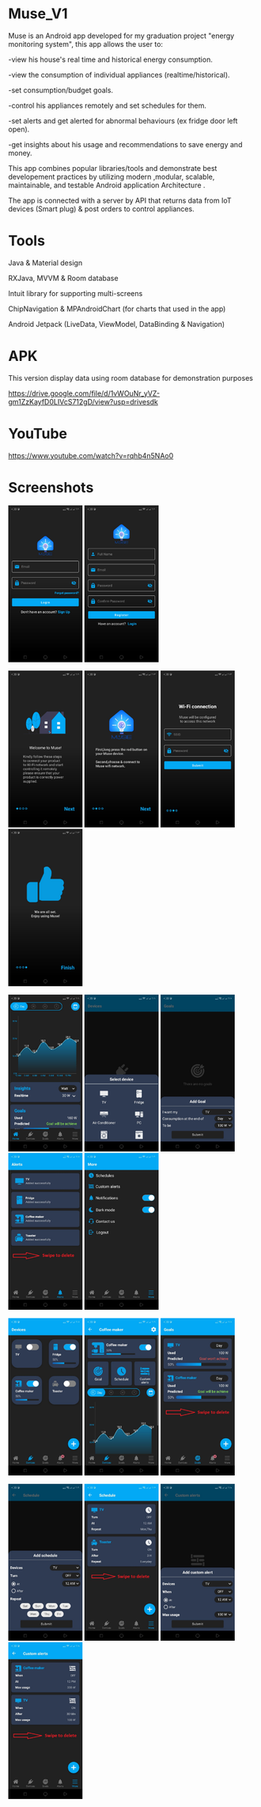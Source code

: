 # Muse_V1
Muse is an Android app developed for my graduation project "energy monitoring system", this app allows the user to:

-view his house's real time and historical energy consumption. 

-view the consumption of individual appliances (realtime/historical).

-set consumption/budget goals.

-control his appliances remotely and set schedules for them.

-set alerts and get alerted for abnormal behaviours (ex fridge door left open).

-get insights about his usage and recommendations to save energy and money.

This app combines popular libraries/tools and demonstrate best developement practices by  utilizing modern ,modular, scalable, maintainable, and testable Android application Architecture . 

The app is connected with a server by API that returns data from IoT devices (Smart plug) & post orders to control appliances.

# Tools

Java & Material design

RXJava, MVVM & Room database

Intuit library for supporting multi-screens

ChipNavigation & MPAndroidChart (for charts that used in the app)

Android Jetpack (LiveData, ViewModel, DataBinding & Navigation)

# APK

This version display data using room database for demonstration purposes

https://drive.google.com/file/d/1vWOuNr_yVZ-gm1ZzKayfD0LIVcS712gD/view?usp=drivesdk

# YouTube

https://www.youtube.com/watch?v=rqhb4n5NAo0

# Screenshots

<img src="app\src\muse pic\a.jpeg" hight="75" width="150"> <img src="app\src\muse pic\b.jpeg" hight="75" width="150">

<img src="app\src\muse pic\c.jpeg" hight="75" width="150"> <img src="app\src\muse pic\d.jpeg" hight="75" width="150"> <img src="app\src\muse pic\e.jpeg" hight="75" width="150"> <img src="app\src\muse pic\f.jpeg" hight="75" width="150">

<img src="app\src\muse pic\g.jpeg" hight="75" width="150"> <img src="app\src\muse pic\h.jpeg" hight="75" width="150"> <img src="app\src\muse pic\i.jpeg" hight="75" width="150"> <img src="app\src\muse pic\j.jpeg" hight="75" width="150"> <img src="app\src\muse pic\k.jpeg" hight="75" width="150">

<img src="app\src\muse pic\l.jpeg" hight="75" width="150"> <img src="app\src\muse pic\m.jpeg" hight="75" width="150"> <img src="app\src\muse pic\n.jpeg" hight="75" width="150">

<img src="app\src\muse pic\o.jpeg" hight="75" width="150"> <img src="app\src\muse pic\p.jpeg" hight="75" width="150"> <img src="app\src\muse pic\q.jpeg" hight="75" width="150"> <img src="app\src\muse pic\r.jpeg" hight="75" width="150">

